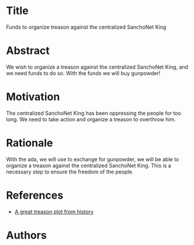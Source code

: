 # Title

Funds to organize treason against the centralized SanchoNet King

# Abstract

We wish to organize a treason against the centralized SanchoNet King, and we need funds to do so. With the funds we will buy gunpowder!

# Motivation

The centralized SanchoNet King has been oppressing the people for too long. We need to take action and organize a treason to overthrow him.

# Rationale

With the ada, we will use to exchange for gunpowder, we will be able to organize a treason against the centralized SanchoNet King. This is a necessary step to ensure the freedom of the people.

# References

- [A great treason plot from history](https://en.wikipedia.org/wiki/Gunpowder_Plot)

# Authors


